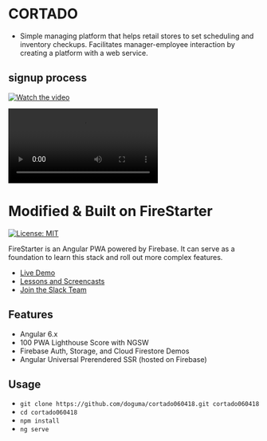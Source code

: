 # CORTADO
- Simple managing platform that helps retail stores to set scheduling and inventory checkups. Facilitates manager-employee interaction by creating a platform with a web service. 


## signup process
[![Watch the video](https://raw.github.com/doguma/cortado060418/master/cortado_main.png)](https://youtu.be/HDDPEB4EluA)


![Output sample](https://github.com/doguma/cortado060418/raw/master/cortado_signup.mov)



# Modified & Built on FireStarter

[![License: MIT](https://img.shields.io/badge/License-MIT-green.svg)](https://opensource.org/licenses/MIT)


FireStarter is an Angular PWA powered by Firebase. It can serve as a foundation to learn this stack and roll out more complex features.
- [Live Demo](https://firestarter-96e46.firebaseapp.com/)
- [Lessons and Screencasts](https://angularfirebase.com)
- [Join the Slack Team](https://goo.gl/qF8Q5r)

## Features

- Angular 6.x
- 100 PWA Lighthouse Score with NGSW
- Firebase Auth, Storage, and Cloud Firestore Demos
- Angular Universal Prerendered SSR (hosted on Firebase)

## Usage

- `git clone https://github.com/doguma/cortado060418.git cortado060418`
- `cd cortado060418`
- `npm install`
- `ng serve`
